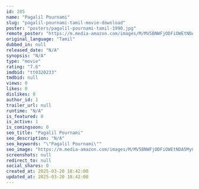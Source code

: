 ```yaml
---
id: 285
name: "Pagalil Pournami"
slug: "pagalil-pournami-tamil-movie-download"
poster: "posters/pagalil-pournami-tamil-1990.jpg"
remote_poster: "https://m.media-amazon.com/images/M/MV5BNWFjODFiOWEtNDA5My00OWMwLTk4ODYtMGU5MDA2NDllMTYyXkEyXkFqcGdeQXVyNjMzMDQ5MzA@._V1_SX300.jpg"
original_language: "Tamil"
dubbed_in: null
released_date: "N/A"
synopsis: "N/A"
type: "movie"
rating: "7.6"
imdbid: "tt0320233"
tmdbid: null
views: 0
likes: 0
dislikes: 0
author_id: 1
trailer_url: null
runtime: "N/A"
is_featured: 0
is_active: 1
is_comingsoon: 0
seo_title: "Pagalil Pournami"
seo_description: "N/A"
seo_keywords: "\"Pagalil Pournami\""
seo_image: "https://m.media-amazon.com/images/M/MV5BNWFjODFiOWEtNDA5My00OWMwLTk4ODYtMGU5MDA2NDllMTYyXkEyXkFqcGdeQXVyNjMzMDQ5MzA@._V1_SX300.jpg"
screenshots: null
redirect_to: null
social_shares: 0
created_at: 2025-03-20 18:42:00
updated_at: 2025-03-20 18:42:00
---
```


